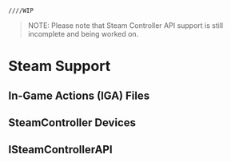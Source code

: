     ////WIP

>NOTE: Please note that Steam Controller API support is still incomplete and being worked on.

# Steam Support

## In-Game Actions (IGA) Files

## SteamController Devices

## ISteamControllerAPI
